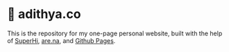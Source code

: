 # 🏡 adithya.co

This is the repository for my one-page personal website, 
built with the help of [SuperHi](https://superhi.com), [are.na](https://are.na/adi), and [Github Pages](https://pages.github.com/).

